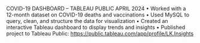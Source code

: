 COVID-19 DASHBOARD – TABLEAU PUBLIC                                                                              APRIL 2024
•	Worked with a 12-month dataset on COVID-19 deaths and vaccinations
•	Used MySQL to query, clean, and structure the data for visualization
•	Created an interactive Tableau dashboard to display trends and insights
•	Published project to Tableau Public: https://public.tableau.com/app/profile/LK.Insights
